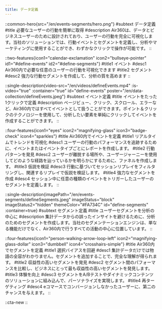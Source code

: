 ```yaml
---
title: データ定義
---
```


::common-hero{src="/en/events-segments/hero.png"}
#subtext
データ定義
#title
必要なユーザーの行動を簡単に取得
#description
Air360は、データとビジネスユーザーのために設計されており、ユーザーの行動を完全に可視化します。当社のソリューションでは、行動イベントとセグメントを定義し、分析やマーケティングに使用することができ、わずかなクリックで操作が可能です。
::

::two-features{icon1="calendar-exclamation" icon2="bullseye-pointer" id1="#define-events" id2="#define-segments"}
#title1
イベント
#desc1
Air360内で必要な任意のユーザーの行動を可視化できます
#title2
セグメント
#desc2
強力な行動セグメントを作成して、分析の質を高めます
::

::single-description{video-src="/en/videos/defineEvents.mp4" :is-video="true" :container="true" id="define-events" poster="/en/data-collection/defineEvents.jpeg"}
#subtext
イベント定義
#title
イベントをたった1クリックで定義
#description
ページビュー、クリック、スクロール、エラーなど、Air360内ではすべてイベントとして扱うことができます。ポイント＆クリックのテクノロジーを使用して、分析したい要素を単純にクリックしてイベントを作成することができます。
::

::four-features{icon1="eyes" icon2="magnifying-glass" icon3="badge-check" icon4="sparkles"}
#title
Air360内でイベントを定義
#title1
リアルタイムでトレンドを可視化
#desc1
ユーザーの行動のパフォーマンスを追跡するために、イベントまたはイベントタイプごとにレポートを作成します。
#title2
行動パターンを発見
#desc2
ユーザーが離脱する場所や、ユーザージャーニーを使用してどのような経路を辿っているかを明らかにするために、ファネルを作成します。
#title3
仮説を検証
#desc3
行動に基づいてセッションリプレイをフィルタリングし、関連するリプレイで仮説を検証します。
#title4
強力なセグメントを作成
#desc4
セッション中に任意の種類のイベントをトリガーしたユーザーのセグメントを定義します。
::

::single-description{imagePath="/en/events-segments/defineSegments.jpeg" imageStatus="block" imageStatus2="hidden" themeColor="#FA734C" id="define-segments" :container=true}
#subtext
セグメント定義
#title
ユーザーセグメントを分析の中心に
#description
集計データからの誤ったインサイトを避けるために、分析のためのセグメントを作成します。当社のセグメンテーションエンジンは、単なる機能だけでなく、Air360内で行うすべての活動の中心に位置しています。
::

::four-features{icon1="person-walking-arrow-loop-left" icon2="magnifying-glass-dollar" icon3="dumbbell" icon4="crosshairs-simple"}
#title
Air360内でセグメントを定義
#title1
選択バイアスを回避
#desc1
集計データだけでは物語の全容がわかりません。セグメントを追加することで、完全な理解が得られます。
#title2
収益性の高いセグメントを発見
#desc2
セグメント間のパフォーマンスを比較し、ビジネスにとって最も収益性の高いセグメントを発見します。
#title3
体験を向上
#desc3
セグメントをA/Bテストやダイナミックコンテンツのソリューションに組み込んで、パーソナライズを実現します。
#title4
再ターゲティング
#desc4
eコマースでコンバージョンしなかったユーザーに、第二のチャンスを与えます。
::

::cta-new
::